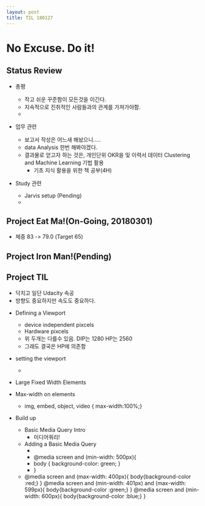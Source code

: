 ```yaml
---
layout: post
title: TIL 180127
---
```

# No Excuse. Do it!

## Status Review
- 총평
    * 작고 쉬운 꾸준함이 모든것을 이긴다.
    * 지속적으로 진취적인 사람들과의 관계를 가져가야함.
    * 
- 업무 관련
    * 보고서 작성은 어느새 해놨으니.....
    * data Analysis 한번 해봐야겠다.
    * 결과물로 얻고자 하는 것은, 개인단위 OKR을 및 이력서 데이터 Clustering and Machine Learning 기법 활용
        * 기초 지식 활용을 위한 책 공부(4H)

- Study 관련
    * Jarvis setup (Pending)
    * 

## Project Eat Ma!(On-Going, 20180301)
- 체중 83 -> 79.0 (Target 65)

## Project Iron Man!(Pending)

## Project TIL
- 닥치고 일단 Udacity 속공
- 방향도 중요하지만 속도도 중요하다.


* Defining a Viewport
    * device independent pixcels
    * Hardware pixcels
    * 위 두개는 다를수 있음. DIP는 1280 HP는 2560
    * 그래도 결국은 HP에 의존함
* setting the viewport
    * <meta name="viewport" content="width=device-width, initial-scale=1">
* Large Fixed Width Elements
* Max-width on elements
    * img, embed, object, video { max-width:100%;}

* Build up
    * Basic Media Query Intro
        * 미디어쿼리!
    * Adding a Basic Media Query
        * <link rel="stylesheet" media="screen and (min-width: 500px)" href="yes.css">
        * @media screen and (min-width: 500px){
        * body { background-color: green; }
        * }
    * @media screen and (max-width: 400px){
        body{background-color :red;}
      }
      @media screen and (min-width: 401px) and (max-width: 599px){
        body{background-color :green;}
      }
	  @media screen and (min-width: 600px){
        body{background-color :blue;}
      }

    